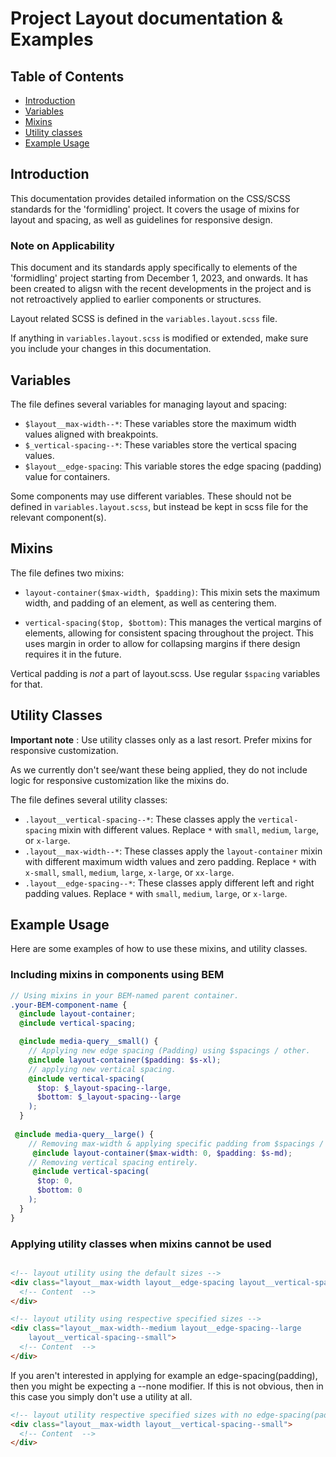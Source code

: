 # Project Layout documentation & Examples

## Table of Contents

- [Introduction](#introduction)
- [Variables](#variables)
- [Mixins](#mixins)
- [Utility classes](#utility-classes)
- [Example Usage](#example-usage)

## Introduction

This documentation provides detailed information on the CSS/SCSS standards for
the 'formidling' project. It covers the usage of mixins for layout and spacing,
as well as guidelines for responsive design.

### Note on Applicability

This document and its standards apply specifically to elements of the
'formidling' project starting from December 1, 2023, and onwards. It has been
created to aligsn with the recent developments in the project and is not
retroactively applied to earlier components or structures.

Layout related SCSS is defined in the `variables.layout.scss` file.

If anything in `variables.layout.scss` is modified or extended, make sure you
include your changes in this documentation.

## Variables

The file defines several variables for managing layout and spacing:

- `$layout__max-width--*`: These variables store the maximum width values
aligned with breakpoints.
- `$_vertical-spacing--*`: These variables store the vertical spacing values.
- `$layout__edge-spacing`: This variable stores the edge spacing (padding)
value for containers.

Some components may use different variables. These should not be defined in
`variables.layout.scss`, but instead be kept in scss file for the relevant
component(s).

## Mixins

The file defines two mixins:

- `layout-container($max-width, $padding)`: This mixin sets the maximum width,
 and padding of an element, as well as centering them.

- `vertical-spacing($top, $bottom)`: This manages the vertical margins of
elements, allowing for consistent spacing throughout the project. This uses
margin in order to allow for collapsing margins if there design requires it
in the future.

Vertical padding is _not_ a part of layout.scss. Use regular `$spacing`
variables for that.

## Utility Classes

**Important note** : Use utility classes only as a last resort. Prefer mixins
for responsive customization.

As we currently don't see/want these being applied, they do not include logic
for responsive customization like the mixins do.

The file defines several utility classes:

- `.layout__vertical-spacing--*`: These classes apply the `vertical-spacing`
mixin with different values. Replace `*` with `small`, `medium`, `large`, or
`x-large`.
- `.layout__max-width--*`: These classes apply the `layout-container` mixin
with different maximum width values and zero padding. Replace `*` with
`x-small`, `small`, `medium`, `large`, `x-large`, or `xx-large`.
- `.layout__edge-spacing--*`: These classes apply different left and right
padding values. Replace `*` with `small`, `medium`, `large`, or `x-large`.

## Example Usage

Here are some examples of how to use these mixins, and utility classes.

### Including mixins in components using BEM

```scss
// Using mixins in your BEM-named parent container. 
.your-BEM-component-name {
  @include layout-container;
  @include vertical-spacing;

  @include media-query__small() {
    // Applying new edge spacing (Padding) using $spacings / other. 
    @include layout-container($padding: $s-xl);
    // applying new vertical spacing. 
    @include vertical-spacing(
      $top: $_layout-spacing--large,
      $bottom: $_layout-spacing--large
    );
  }
  
 @include media-query__large() {
    // Removing max-width & applying specific padding from $spacings / other
     @include layout-container($max-width: 0, $padding: $s-md);
    // Removing vertical spacing entirely. 
     @include vertical-spacing(
      $top: 0,
      $bottom: 0
    );
  }
}
```

### Applying utility classes when mixins cannot be used

```html

<!-- layout utility using the default sizes -->
<div class="layout__max-width layout__edge-spacing layout__vertical-spacing">
  <!-- Content  -->
</div>

<!-- layout utility using respective specified sizes -->
<div class="layout__max-width--medium layout__edge-spacing--large 
    layout__vertical-spacing--small">
  <!-- Content  -->
</div>

```

If you aren't interested in applying for example an edge-spacing(padding), then
you might be expecting a --none modifier. If this is not obvious, then in this
 case you simply don't use a utility at all.

```html
<!-- layout utility respective specified sizes with no edge-spacing(padding) -->
<div class="layout__max-width layout__vertical-spacing--small">
  <!-- Content  -->
</div>

``````
